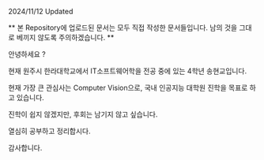 2024/11/12 Updated

** 본 Repository에 업로드된 문서는 모두 직접 작성한 문서들입니다. 남의 것을 그대로 베끼지 않도록 주의하겠습니다. **

안녕하세요 ?

현재 원주시 한라대학교에서 IT소프트웨어학을 전공 중에 있는 4학년 송현교입니다.

현재 가장 큰 관심사는 Computer Vision으로, 국내 인공지능 대학원 진학을 목표로 하고 있습니다.

진학이 쉽지 않겠지만, 후회는 남기지 않고 싶습니다.

열심히 공부하고 정리합시다.

감사합니다.

